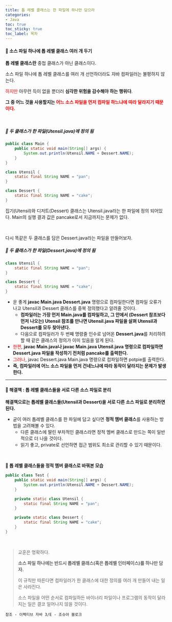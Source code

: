```yaml
---
title: 톱 레벨 클래스는 한 파일에 하나만 담으라
categories:
- Java
toc: true
toc_sticky: true
toc_label: 목차
---
```




#### 🔗 소스 파일 하나에 톱 레벨 클래스 여러 개 두기

**톱 레벨 클래스란** 중첩 클래스가 아닌 클래스이다.

소스 파일 하나에 톱 레벨 클래스를 여러 개 선언하더라도 자바 컴파일러는 불평하지 않는다.

<span style="color:red;">하지만</span> 아무런 득이 없을 뿐더러 **심각한 위험을 감수해야 하는 행위다**.

**그 중 어느 것을 사용할지는 <span style="color:red;">어느 소스 파일을 먼저 컴파일 하느냐에 따라 달라지기 때문이다.</span>**



<br>


##### 💎 두 클래스가 한 파일(Utensil.java)에 정의 됨 

```java
public class Main {
    public static void main(String[] args) {
        System.out.println(Utensil.NAME + Dessert.NAME);
    }
}

class Utensil {
    static final String NAME = "pan";
}

class Dessert {
    static final String NAME = "cake";
}
```

집기(Utensil)와 디저트(Dessert) 클래스는 Utensil.java라는 한 파일에 정의 되어있다.
Main의 실행 결과 값은 pancake로서 지금까지는 문제가 없다.

<br>

다시 똑같은 두 클래스를 담은 Dessert.java라는 파일을 만들어보자.

##### 💎 두 클래스가 한 파일(Dessert.java)에 정의 됨 

```java
class Utensil {
    static final String NAME = "pan";
}

class Dessert {
    static final String NAME = "cake";
}
```

- 운 좋게 **javac Main.java Dessert.java** 명령으로 컴파일한다면 컴파일 오류가 나고 Utensil과 Dessert 클래스를 중복 정의했다고 알려줄 것이다.
  - **컴파일러는 가장 먼저 Main.java를 컴파일하고, 그 안에서 (Dessert 참조보다 먼저 나오는) Utensil 참조를 만나면 Utensil.java 파일을 살펴 Utensil과 Dessert를 모두 찾아낸다.**
  - 다음으로 컴파일러가 두 번째 명령줄 인수로 넘어온 **Dessert.java**를 처리하려 할 때 같은 클래스의 정의가 이미 있음을 알게 된다.
- <span style="color:red;">한편</span>, **javac Main.java나 javac Main.java Utensil.java 명령으로 컴파일하면 Dessert.java 파일을 작성하기 전처럼 pancake를 출력한다.**
- <span style="color:red;">그러나</span>, javac Dessert.java Main.java 명령으로 컴파일하면 potpie를 출력한다.
- **즉, 컴파일러에 어느 소스 파일을 먼저 건네느냐에 따라 동작이 달라지는 문제가 발생한다.**



<hr>



#### 🔗 해결책 : 톱 레벨 클래스들을 서로 다른 소스 파일로 분리

**해결책으로는 톱레벨 클래스들(Utensil과 Dessert)을 서로 다른 소스 파일로 분리하면 된다.**

- 굳이 여러 톱레벨 클래스를 한 파일에 담고 싶다면 **정적 멤버 클래스**를 사용하는 방법을 고려해볼 수 있다.
  - 다른 클래스에 딸린 부차적인 클래스라면 정적 멤버 클래스로 만드는 쪽이 일반적으로 더 나을 것이다.
  - 읽기 좋고, private로 선언하면 접근 범위도 최소로 관리할 수 있기 때문이다.

<br>



**💎 톱 레벨 클래스들을 정적 멤버 클래스로 바꿔본 모습**

```java
public class Test {
    public static void main(String[] args) {
        System.out.println(Utensil.NAME + Dessert.NAME);
    }

    private static class Utensil {
        static final String NAME = "pan";
    }

    private static class Dessert {
        static final String NAME = "cake";
    }
}
```

<br>



> 교훈은 명확하다. 
>
> **소스 파일 하나에는 반드시 톱레벨 클래스(혹은 톱레벨 인터페이스)를 하나만 담자.**
>
> 이 규칙만 따른다면 컴파일러가 한 클래스에 대한 정의를 여러 개 만들어 내는 일은 사라진다. 
>
> 소스 파일을 어떤 순서로 컴파일하든 바이너리 파일이나 프로그램의 동작이 달라지는 일은 결코 일어나지 않을 것이다.



```
참조 - 이펙티브 자바 3/E - 조슈아 블로크
```

